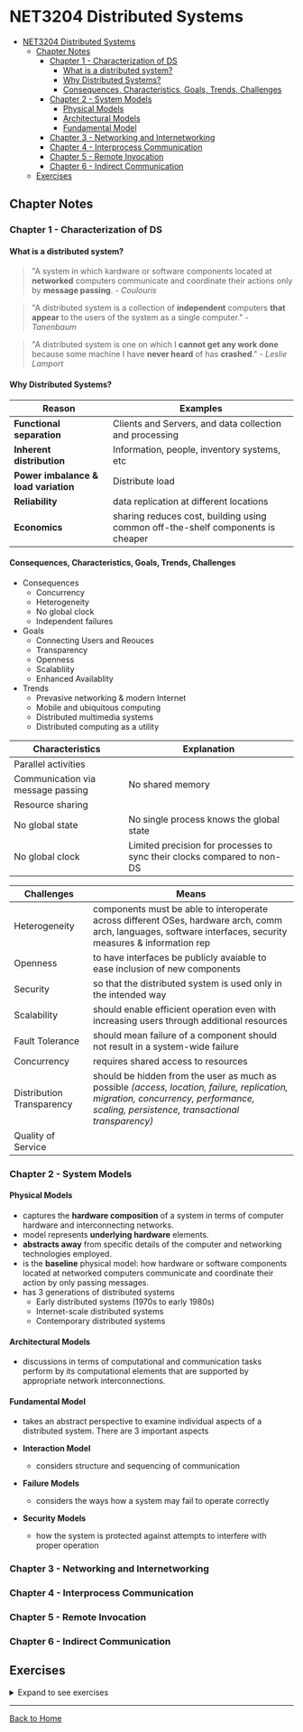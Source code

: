 # NET3204 Distributed Systems

- [NET3204 Distributed Systems](#net3204-distributed-systems)
  - [Chapter Notes](#chapter-notes)
    - [Chapter 1 - Characterization of DS](#chapter-1---characterization-of-ds)
      - [What is a distributed system?](#what-is-a-distributed-system)
      - [Why Distributed Systems?](#why-distributed-systems)
      - [Consequences, Characteristics, Goals, Trends, Challenges](#consequences-characteristics-goals-trends-challenges)
    - [Chapter 2 - System Models](#chapter-2---system-models)
      - [Physical Models](#physical-models)
      - [Architectural Models](#architectural-models)
      - [Fundamental Model](#fundamental-model)
    - [Chapter 3 - Networking and Internetworking](#chapter-3---networking-and-internetworking)
    - [Chapter 4 - Interprocess Communication](#chapter-4---interprocess-communication)
    - [Chapter 5 - Remote Invocation](#chapter-5---remote-invocation)
    - [Chapter 6 - Indirect Communication](#chapter-6---indirect-communication)
  - [Exercises](#exercises)

## Chapter Notes

### Chapter 1 - Characterization of DS

#### What is a distributed system?

> "A system in which kardware or software components located at **networked** computers communicate and coordinate their actions only by **message passing**. - _Coulouris_

> "A distributed system is a collection of **independent** computers **that appear** to the users of the system as a single computer." - _Tanenbaum_

> "A distributed system is one on which I **cannot get any work done** because some machine I have **never heard** of has **crashed**." - _Leslie Lamport_

#### Why Distributed Systems?

| Reason                               | Examples                                                                        |
| ------------------------------------ | ------------------------------------------------------------------------------- |
| **Functional separation**            | Clients and Servers, and data collection and processing                         |
| **Inherent distribution**            | Information, people, inventory systems, etc                                     |
| **Power imbalance & load variation** | Distribute load                                                                 |
| **Reliability**                      | data replication at different locations                                         |
| **Economics**                        | sharing reduces cost, building using common off-the-shelf components is cheaper |

#### Consequences, Characteristics, Goals, Trends, Challenges

- Consequences
  - Concurrency
  - Heterogeneity
  - No global clock
  - Independent failures
- Goals
  - Connecting Users and Reouces
  - Transparency
  - Openness
  - Scalabliity
  - Enhanced Availablity
- Trends
  - Prevasive networking & modern Internet
  - Mobile and ubiquitous computing
  - Distributed multimedia systems
  - Distributed computing as a utility

| Characteristics                   | Explanation                                                             |
| --------------------------------- | ----------------------------------------------------------------------- |
| Parallel activities               |
| Communication via message passing | No shared memory                                                        |
| Resource sharing                  |
| No global state                   | No single process knows the global state                                |
| No global clock                   | Limited precision for processes to sync their clocks compared to non-DS |

| Challenges                | Means                                                                                                                                                                     |
| ------------------------- | ------------------------------------------------------------------------------------------------------------------------------------------------------------------------- |
| Heterogeneity             | components must be able to interoperate across different OSes, hardware arch, comm arch, languages, software interfaces, security measures & information rep              |
| Openness                  | to have interfaces be publicly avaiable to ease inclusion of new components                                                                                               |
| Security                  | so that the distributed system is used only in the intended way                                                                                                           |
| Scalability               | should enable efficient operation even with increasing users through additional resources                                                                                 |
| Fault Tolerance           | should mean failure of a component should not result in a system-wide failure                                                                                             |
| Concurrency               | requires shared access to resources                                                                                                                                       |
| Distribution Transparency | should be hidden from the user as much as possible _(access, location, failure, replication, migration, concurrency, performance, scaling, persistence, transactional transparency)_ |
| Quality of Service        |

### Chapter 2 - System Models

#### Physical Models

- captures the **hardware composition** of a system in terms of computer hardware and interconnecting networks.
- model represents **underlying hardware** elements.
- **abstracts away** from specific details of the computer and networking technologies employed.
- is the **baseline** physical model: how hardware or software components located at networked computers communicate and coordinate their action by only passing messages.
- has 3 generations of distributed systems
  - Early distributed systems (1970s to early 1980s)
  - Internet-scale distributed systems
  - Contemporary distributed systems

#### Architectural Models

- discussions in terms of computational and communication tasks perform by its computational elements that are supported by appropriate network interconnections.

#### Fundamental Model

- takes an abstract perspective to examine individual aspects of a distributed system. There are 3 important aspects

- **Interaction Model**
  - considers structure and sequencing of communication
- **Failure Models**
  - considers the ways how a system may fail to operate correctly
- **Security Models**
  - how the system is protected against attempts to interfere with proper operation

### Chapter 3 - Networking and Internetworking

### Chapter 4 - Interprocess Communication

### Chapter 5 - Remote Invocation

### Chapter 6 - Indirect Communication

## Exercises

<details>
<summary>Expand to see exercises</summary>

1.  Give five types of hardware resource and five types of data or software resource that can usefully be shared. Give examples of their sharing as it occurs in practice in distributed systems.

    > Hardware: Hard drives, printers, scanners, server, speakers. Software: files, databases, videos, data objects, music

2.  How might the clocks in two computers that are linked by a local network be synchronized without reference to an external time source? What factors limit the accuracy of the procedure you have described? How could the clocks in a large number of computers connected by the Internet be synchronized? Discuss the accuracy of that procedure.

    > Answer

3.  Consider the implementation strategies for massively multiplayer online games as discussed in Section 1.2.2. In particular, what advantages do you see in adopting a single server approach for representing the state of the multiplayer game? What problems can you identify and how might they be resolved?

    > Answer

4.  A user arrives at a railway station that they has never visited before, carrying a PDA that is capable of wireless networking. Suggest how the user could be provided with information about the local services and amenities at that station, without entering the station’s name or attributes. What technical challenges must be overcome?

    > Answer

5.  Compare and contrast cloud computing with more traditional client-server computing? What is novel about cloud computing as a concept?

    > Answer

6.  Use the World Wide Web as an example to illustrate the concept of resource sharing, client and server. What are the advantages and disadvantages of HTML, URLs and HTTP as core technologies for information browsing? Are any of these technologies suitable as a basis for client-server computing in general?

    > Answer

7.  A server program written in one language (for example, C++) provides the implementation of a BLOB object that is intended to be accessed by clients that may be written in a different language (for example, Java). The client and server computers may have different hardware, but all of them are attached to an internet. Describe the problems due to each of the five aspects of heterogeneity that need to be solved to make it possible for a client object to invoke a method on the server object.

    > Answer

8.  An open distributed system allows new resource-sharing services such as the BLOB object in Exercise 1.7 to be added and accessed by a variety of client programs. Discuss in the context of this example, to what extent the needs of openness differ from those of heterogeneity.

    > Answer

9.  Suppose that the operations of the BLOB object are separated into two categories – public operations that are available to all users and protected operations that are available only to certain named users. State all of the problems involved in ensuring that only the named users can use a protected operation. Supposing that access to a protected operation provides information that should not be revealed to all users, what further problems arise?

    > Answer

10. The INFO service manages a potentially very large set of resources, each of which can be accessed by users throughout the Internet by means of a key (a string name). Discuss an approach to the design of the names of the resources that achieves the minimum loss of performance as the number of resources in the service increases. Suggest how the INFO service can be implemented so as to avoid performance bottlenecks when the number of users becomes very large.

    > Answer

11. List the three main software components that may fail when a client process invokes a method in a server object, giving an example of a failure in each case. Suggest how the components can be made to tolerate one another’s failures.

    > Answer

12. A server process maintains a shared information object such as the BLOB object of Exercise 1.7. Give arguments for and against allowing the client requests to be executed concurrently by the server. In the case that they are executed concurrently, give an example of possible ‘interference’ that can occur between the operations of different clients. Suggest how such interference may be prevented.

    > Answer

13. A service is implemented by several servers. Explain why resources might be transferred between them. Would it be satisfactory for clients to multicast all requests to the group of servers as a way of achieving mobility transparency for clients?

    > Answer

14. Resources in the World Wide Web and other services are named by URLs. What do the initials URL denote? Give examples of three different sorts of web resources that can be named by URLs. page 26
    1.15 Give an example of an HTTP URL. List the main components of an HTTP URL, stating how their boundaries are denoted and illustrating each one from your example. To what extent is an HTTP URL location-transparent?

        > Answer

15. Give an example of an HTTP URL. List the main components of an HTTP URL, stating how their boundaries are denoted and illustrating each one from your example. To what extent is an HTTP URL location-transparent?

    > Answer

</details>

---

[Back to Home](index.md)
